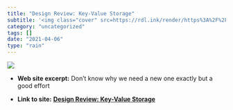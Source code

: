 ```yaml
---
title: "Design Review: Key-Value Storage"
subtitle: '<img class="cover" src=https://rdl.ink/render/https%3A%2F%2Fmozilla.github.io%2Ffirefox-browser-arch...'
category: "uncategorized"
tags: []
date: "2021-04-06"
type: "rain"
---
```

<img class="cover" src=https://rdl.ink/render/https%3A%2F%2Fmozilla.github.io%2Ffirefox-browser-architecture%2Ftext%2F0015-rkv.html>



* **Web site excerpt:** Don’t know why we need a new one exactly but a good effort

* **Link to site:** **[Design Review: Key-Value Storage](https://mozilla.github.io/firefox-browser-architecture/text/0015-rkv.html)**